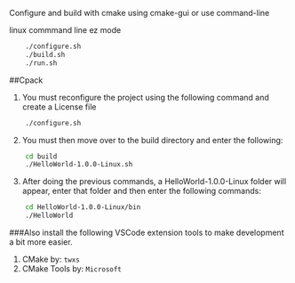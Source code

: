 Configure and build with cmake using cmake-gui or use command-line

linux commmand line ez mode
```sh
    ./configure.sh 
    ./build.sh
    ./run.sh
```

##Cpack
1. You must reconfigure the project using the following command and create a License file
```sh
    ./configure.sh
```
2. You must then move over to the build directory and enter the following: 
```sh 
    cd build
    ./HelloWorld-1.0.0-Linux.sh
```
3. After doing the previous commands, a HelloWorld-1.0.0-Linux folder will appear, enter that folder and then enter the following commands:
```sh
    cd HelloWorld-1.0.0-Linux/bin
    ./HelloWorld
```

###Also install the following VSCode extension tools to make development a bit more easier.
1. CMake by: `twxs`
2. CMake Tools by: `Microsoft`